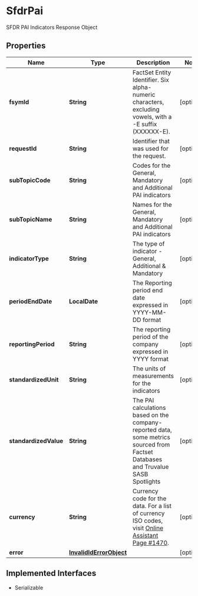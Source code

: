 

# SfdrPai

SFDR PAI Indicators Response Object

## Properties

Name | Type | Description | Notes
------------ | ------------- | ------------- | -------------
**fsymId** | **String** | FactSet Entity Identifier. Six alpha-numeric characters, excluding vowels, with a -E suffix (XXXXXX-E). |  [optional]
**requestId** | **String** | Identifier that was used for the request. |  [optional]
**subTopicCode** | **String** | Codes for the General, Mandatory and Additional PAI indicators |  [optional]
**subTopicName** | **String** | Names for the General, Mandatory and Additional PAI indicators |  [optional]
**indicatorType** | **String** | The type of indicator - General, Additional &amp; Mandatory |  [optional]
**periodEndDate** | **LocalDate** | The Reporting period end date expressed in YYYY-MM-DD format |  [optional]
**reportingPeriod** | **String** | The reporting period of the company expressed in YYYY format |  [optional]
**standardizedUnit** | **String** | The units of measurements for the indicators |  [optional]
**standardizedValue** | **String** | The PAI calculations based on the company-reported data, some metrics sourced from Factset Databases and Truvalue SASB Spotlights |  [optional]
**currency** | **String** | Currency code for the data. For a list of currency ISO codes, visit [Online Assistant Page #1470](https://oa.apps.factset.com/pages/1470). |  [optional]
**error** | [**InvalidIdErrorObject**](InvalidIdErrorObject.md) |  |  [optional]


## Implemented Interfaces

* Serializable


